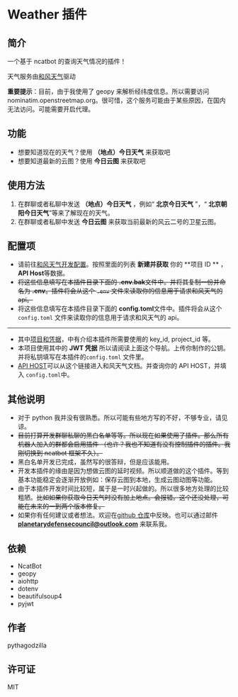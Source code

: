 # Weather 插件

## 简介

一个基于 ncatbot 的查询天气情况的插件！

天气服务由[和风天气](https://www.qweather.com)驱动

**重要提示**：目前，由于我使用了 geopy 来解析经纬度信息。所以需要访问
nominatim.openstreetmap.org。很可惜，这个服务可能由于某些原因，在国内无法访问。可能需要开启代理。

## 功能

- 想要知道现在的天气？使用 **（地点）今日天气** 来获取吧
- 想要知道最新的云图？使用 **今日云图** 来获取吧

## 使用方法

1. 在群聊或者私聊中发送 **（地点）今日天气** ，例如“ **北京今日天气** ”，“ **北京朝阳今日天气**”等来了解现在的天气。
2. 在群聊或者私聊中发送 **今日云图** 来获取当前最新的风云二号的卫星云图。

## 配置项

- 请前往[和风天气开发配置](https://dev.qweather.com/docs/configuration/)。按照里面的列表 **新建并获取** 你的 **项目 ID
  ** ，
  **API Host**等数据。
- ~~将这些信息填写在本插件目录下面的 **.env.bak**文件中。并将其复制一份并命名为 **.env**。插件将会从这个 `.env`
  文件来读取你的信息用于请求和风天气的 api。~~
- 将这些信息填写在本插件目录下面的 **config.toml**文件中。插件将会从这个 `config.toml`
  文件来读取你的信息用于请求和风天气的 api。

---

- 其中[项目和凭据](https://dev.qweather.com/docs/configuration/project-and-key/)，中有介绍本插件所需要使用的 key_id,
  project_id 等。
- 本项目使用其中的 **JWT 凭据** 所以请阅读上面这个导航。上传你制作的公钥。并将私钥填写在本插件的`config.toml` 文件里。
- [API HOST](https://dev.qweather.com/docs/configuration/api-host/)可以从这个链接进入和风天气文档。并查询你的 API
  HOST，并填入
  `config.toml`中。

## 其他说明

- 对于 python 我并没有很熟悉。所以可能有些地方写的不好，不够专业，请见谅。
- ~~目前打算开发群聊私聊的黑白名单等等。所以现在如果使用了插件。那么所有机器人加入的群都会启用插件
  （也许？我也不知道有没有控制插件的插件。我刚切换到 ncatbot 框架不久）。~~
- 黑白名单开发已完成，虽然写的很答辩，但是应该能用。
- 开发本插件的缘由是因为想做云图的延时视频。所以顺道做的这个插件。等到基本功能稳定会逐渐开放例如：保存云图到本地，生成云图动图等功能。
- 由于本插件开发时间比较短，属于是一时兴起做的。所以很多地方处理的比较粗陋。~~比如如果你获取今日天气时没有加上地点。会报错。这个还没处理，可能在未来的一到两个版本修复。~~
- 如果你有任何建议或者想法。欢迎在[github 仓库](https://github.com/pythagodzi11a/Weather)中反映。也可以通过邮件 **planetarydefensecouncil@outlook.com** 来联系我。

## 依赖

- NcatBot
- geopy
- aiohttp
- dotenv
- beautifulsoup4
- pyjwt

## 作者

pythagodzilla

## 许可证

MIT
